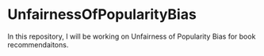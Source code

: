 # UnfairnessOfPopularityBias
In this repository, I will be working on Unfairness of Popularity Bias for book recommendaitons.
